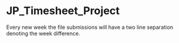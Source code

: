 # JP_Timesheet_Project
Every new week the file submissions will have a two line separation denoting the week difference.

